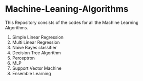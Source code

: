 # Machine-Leaning-Algorithms

This Repository consists of the codes for all the Machine Learning Algorithms.

1) Simple Linear Regression
2) Multi Linear Regression
3) Naïve Bayes classifier
4) Decision Tree Algorithm
5) Perceptron
6) MLP
7) Support Vector Machine
8) Ensemble Learning
